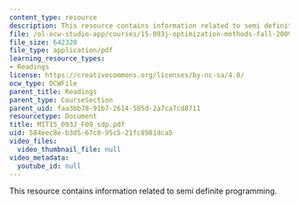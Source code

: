 ```yaml
---
content_type: resource
description: This resource contains information related to semi definite programming.
file: /ol-ocw-studio-app/courses/15-093j-optimization-methods-fall-2009/584eec8eb3d567c095c521fc8981dca5_MIT15_093J_F09_sdp.pdf
file_size: 642320
file_type: application/pdf
learning_resource_types:
- Readings
license: https://creativecommons.org/licenses/by-nc-sa/4.0/
ocw_type: OCWFile
parent_title: Readings
parent_type: CourseSection
parent_uid: faa3bb78-91b7-2614-585d-2a7ca7cd8711
resourcetype: Document
title: MIT15_093J_F09_sdp.pdf
uid: 584eec8e-b3d5-67c0-95c5-21fc8981dca5
video_files:
  video_thumbnail_file: null
video_metadata:
  youtube_id: null
---
```

This resource contains information related to semi definite programming.